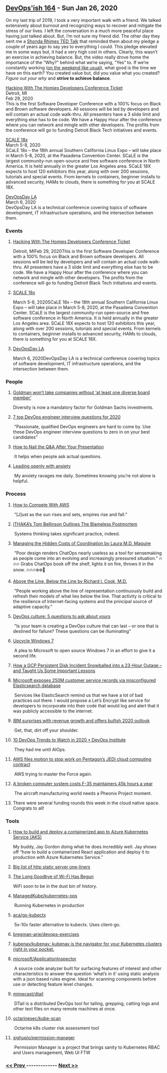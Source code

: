 ## [DevOps'ish 164](https://devopsish.com/164) - Sun Jan 26, 2020

On my last trip of 2019, I took a very important walk with a friend. We talked extensively about burnout and recognizing ways to recover and mitigate the stress of our lives. I left the conversation in a much more peaceful place having just talked about. But, I’m not sure my friend did. The other day they sent me a <a href="https://youtu.be/gmj-azFbpkA">Shonda Rhimes TED Talk</a> that reminded them about my pledge a couple of years ago to say yes to everything I could. This pledge elevated me in some ways but, it had a very high cost in others. Clearly, this wasn’t an exercise in achieving balance. But, the video really drove home the importance of the “Why?” behind what we’re saying, “Yes” to. If we’re constantly working (<a href="https://open.spotify.com/track/5yY9lUy8nbvjM1Uyo1Uqoc?si=KLc63v_nRE2dDfFqvtMBwQ">on the weekend like usual</a>), what good is the time we have on this earth? You created value but, did you value what you created? <em>Figure out your why</em> and <strong>strive to achieve balance</strong>.

<a href="https://www.eventbrite.com/e/hacking-with-the-homies-developers-conference-tickets-83203845943">Hacking With The Homies Developers Conference Ticket</a><br/>Detroit, MI<br/>Feb 29, 2020<br/>This is the first Software Developer Conference with a 100% focus on Black and Brown software developers. All sessions will be led by developers and will contain an actual code walk-thru. All presenters have a 3 slide limit and everything else has to be code. We have a Happy Hour after the conference where you can network and mingle with other developers. The profits from the conference will go to funding Detroit Black Tech initiatives and events.

<a href="https://www.socallinuxexpo.org">SCALE 18x</a><br/>March 5-8, 2020<br/>SCaLE 18x – the 18th annual Southern California Linux Expo – will take place in March 5-8, 2020, at the Pasadena Convention Center. SCaLE is the largest community-run open-source and free software conference in North America. It is held annually in the greater Los Angeles area. SCaLE 18X expects to host 120 exhibitors this year, along with over 200 sessions, tutorials and special events. From kernels to containers, beginner installs to advanced security, HAMs to clouds, there is something for you at SCALE 18X.

<a href="https://devopsdays.org/events/2020-los-angeles/">DevOpsDay LA</a><br/>March 6, 2020<br/>DevOpsDay LA is a technical conference covering topics of software development, IT infrastructure operations, and the intersection between them.

### Events

1. [Hacking With The Homies Developers Conference Ticket](https://www.eventbrite.com/e/hacking-with-the-homies-developers-conference-tickets-83203845943)

    Detroit, MIFeb 29, 2020This is the first Software Developer Conference with a 100% focus on Black and Brown software developers. All sessions will be led by developers and will contain an actual code walk-thru. All presenters have a 3 slide limit and everything else has to be code. We have a Happy Hour after the conference where you can network and mingle with other developers. The profits from the conference will go to funding Detroit Black Tech initiatives and events.
1. [SCALE 18x](https://www.socallinuxexpo.org)

    March 5-8, 2020SCaLE 18x – the 18th annual Southern California Linux Expo – will take place in March 5-8, 2020, at the Pasadena Convention Center. SCaLE is the largest community-run open-source and free software conference in North America. It is held annually in the greater Los Angeles area. SCaLE 18X expects to host 120 exhibitors this year, along with over 200 sessions, tutorials and special events. From kernels to containers, beginner installs to advanced security, HAMs to clouds, there is something for you at SCALE 18X.
1. [DevOpsDay LA](https://devopsdays.org/events/2020-los-angeles/)

    March 6, 2020DevOpsDay LA is a technical conference covering topics of software development, IT infrastructure operations, and the intersection between them.
### People

1. [Goldman won’t take companies without ‘at least one diverse board member’](https://www.cnbc.com/2020/01/23/goldman-wont-take-companies-public-that-dont-have-at-least-one-diverse-board-candidate-ceo-says.html)

     Diversity is now a mandatory factor for Goldman Sachs investments.
1. [7 top DevOps engineer interview questions for 2020](https://enterprisersproject.com/article/2020/1/devops-engineer-interview-questions-2020)

     ”Passionate, qualified DevOps engineers are hard to come by. Use these DevOps engineer interview questions to zero in on your best candidates”
1. [How to Nail the Q&A After Your Presentation](https://hbr.org/2020/01/how-to-nail-the-qa-after-your-presentation)

     It helps when people ask actual questions.
1. [Leading openly with anxiety](https://opensource.com/open-organization/20/1/leading-openly-anxiety)

     My anxiety ravages me daily. Sometimes knowing you’re not alone is helpful.
### Process

1. [How to Compete With AWS](https://redmonk.com/sogrady/2020/01/24/how-to-compete-with-aws/)

     ”[J]ust as the sun rises and sets, empires rise and fall.”
1. [ITHAKA’s Tom Bellinson Outlines The Blameless Postmortem](https://cronicle.press/2020/01/07/ithakas-tom-bellinson-outlines-the-blameless-postmortem/)

     Systems thinking takes significant practice, indeed.
1. [Managing the Hidden Costs of Coordination by Laura M.D. Maguire](https://queue.acm.org/detail.cfm?ref=rss&id=3380779)

     ”Poor design renders ChatOps nearly useless as a tool for sensemaking as people come into an evolving and increasingly pressured situation.” 🔥🔥🔥 Grabs ChatOps book off the shelf, lights it on fire, throws it in the snow. 🔥🔥🔥❄️❄️💨
1. [Above the Line, Below the Line by Richard I. Cook, M.D.](https://queue.acm.org/detail.cfm?ref=rss&id=3380777)

     ”People working above the line of representation continuously build and refresh their models of what lies below the line. That activity is critical to the resilience of Internet-facing systems and the principal source of adaptive capacity.”
1. [DevOps culture: 5 questions to ask about yours](https://enterprisersproject.com/article/2020/1/devops-culture-5-questions)

     ”Is your team is creating a DevOps culture that can last – or one that is destined for failure? These questions can be illuminating”
1. [Upcycle Windows 7](https://www.fsf.org/windows/upcycle-windows-7)

     A plea to Microsoft to open source Windows 7 in an effort to give it a second life.
1. [How a GCP Persistent Disk Incident Snowballed into a 23-Hour Outage – and Taught Us Some Important Lessons](https://grafana.com/blog/2020/01/23/how-a-gcp-persistent-disk-incident-snowballed-into-a-23-hour-outage-and-taught-us-some-important-lessons/)

    
1. [Microsoft exposes 250M customer service records via misconfigured Elasticsearch database](https://siliconangle.com/2020/01/22/microsoft-exposes-250m-customer-service-records-via-misconfigured-elasticsearch-database/)

     Services like ElasticSearch remind us that we have a lot of bad practices out there. I would propose a Let’s Encrypt like service for developers to incorporate into their code that would log and alert that it was publicly accessible to the internet.
1. [IBM surprises with revenue growth and offers bullish 2020 outlook](https://siliconangle.com/2020/01/21/ibm-surprises-revenue-growth-offers-bullish-2020-outlook/)

     Get, that, dirt off your shoulder.
1. [10 DevOps Trends to Watch in 2020 • DevOps Institute](https://devopsinstitute.com/2020/01/21/10-devops-trends-to-watch-in-2020/)

     They had me until AIOps.
1. [AWS files motion to stop work on Pentagon’s JEDI cloud computing contract](https://siliconangle.com/2020/01/23/aws-files-motion-stop-jedi-cloud-computing-contract-work/)

     AWS trying to master the Force again.
1. [A broken computer system costs F-35 maintainers 45k hours a year](https://taskandpurpose.com/f35-computer-logistics-system-broken)

     The aircraft manufacturing world needs a Pheonix Project moment.
1. []()

    There were several funding rounds this week in the cloud native space. Congrats to all!
### Tools

1. [How to build and deploy a containerized app to Azure Kubernetes Service (AKS)](https://channel9.msdn.com/Shows/Azure-Friday/How-to-build-and-deploy-a-containerized-app-to-Azure-Kubernetes-Service-AKS)

     My buddy, Jay Gordon doing what he does incredibly well. Jay shows off “how to build a containerized React application and deploy it to production with Azure Kubernetes Service.”
1. [Big list of http static server one-liners](https://gist.github.com/willurd/5720255)

    
1. [The Long Goodbye of Wi-Fi Has Begun](https://spectrum.ieee.org/telecom/wireless/the-long-goodbye-of-wifi-has-begun)

     WiFi soon to be in the dust bin of history.
1. [ManagedKube/kubernetes-ops](https://github.com/ManagedKube/kubernetes-ops)

     Running Kubernetes in production
1. [aca/go-kubectx](https://github.com/aca/go-kubectx)

     5x-10x faster alternative to kubectx. Uses client-go.
1. [bregman-arie/devops-exercises](https://github.com/bregman-arie/devops-exercises)

    
1. [kubenav/kubenav: kubenav is the navigator for your Kubernetes clusters right in your pocket.](https://github.com/kubenav/kubenav)

    
1. [microsoft/ApplicationInspector](https://github.com/microsoft/ApplicationInspector)

     A source code analyzer built for surfacing features of interest and other characteristics to answer the question ‘what’s in it’ using static analysis with a json based rules engine. Ideal for scanning components before use or detecting feature level changes.
1. [mimecast/dtail](https://github.com/mimecast/dtail)

     DTail is a distributed DevOps tool for tailing, grepping, catting logs and other text files on many remote machines at once.
1. [octarinesec/kube-scan](https://github.com/octarinesec/kube-scan)

     Octarine k8s cluster risk assessment tool
1. [sighupio/permission-manager](https://github.com/sighupio/permission-manager)

     Permission Manager is a project that brings sanity to Kubernetes RBAC and Users management, Web UI FTW

### [ << Prev ](sreweekly-163.md) ------------- [ Next >> ](sreweekly-165.md)